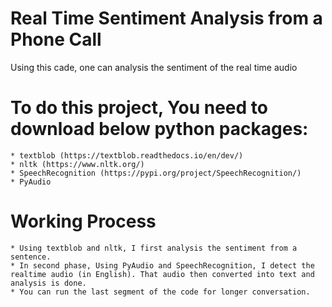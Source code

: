 # Real Time Sentiment Analysis from a Phone Call
 Using this cade, one can analysis the sentiment of the real time audio

# To do this project, You need to download below python packages:
	* textblob (https://textblob.readthedocs.io/en/dev/)
	* nltk (https://www.nltk.org/)
	* SpeechRecognition (https://pypi.org/project/SpeechRecognition/)
	* PyAudio

# Working Process
	* Using textblob and nltk, I first analysis the sentiment from a sentence.
	* In second phase, Using PyAudio and SpeechRecognition, I detect the realtime audio (in English). That audio then converted into text and analysis is done.
	* You can run the last segment of the code for longer conversation.
